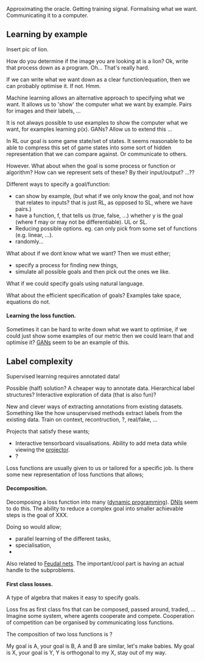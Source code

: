 Approximating the oracle.
Getting training signal.
Formalising what we want.
Communicating it to a computer.

## Learning by example

Insert pic of lion.

How do you determine if the image you are looking at is a lion?
Ok, write that process down as a program. Oh... That's really hard.

If we can write what we want down as a clear function/equation, then we can probably optimise it. If not. Hmm.

Machine learning allows an alternative approach to specifying what we want. It allows us to 'show' the computer what we want by example. Pairs for images and their labels, ...

It is not always possible to use examples to show the computer what we want, for examples learning p(x). GANs? Allow us to extend this ...
<!-- What about generators of goals? (that RL stuff?) -->

In RL our goal is some game state/set of states. It seems reasonable to be able to compress this set of game states into some sort of hidden representation that we can compare against. Or communicate to others.
<!-- But if you set the goal as a game state, then how does improvement make sense? Once the state has been achieved there is nothing left to do...? -->

However. What about when the goal is some process or function or algorithm? How can we represent sets of these? By their input/output? ...??


<!-- This is closely related to learning loss functions! -->

Different ways to specify a goal/function:

<!-- What do we mean by specify?
- Choose,
- narrow down,
-

so it is a way to reduce search space.
what about falsification?
-->

* can show by example, (but what if we only know the goal, and not how that relates to inputs? that is just RL, as opposed to SL, where we have pairs.)
* have a function, f, that tells us (true, false, ...) whether y is the goal (where f may or may not be differentiable). UL or SL.
* Reducing possible options. eg. can only pick from some set of functions (e.g. linear, ...).
* randomly...

What about if we dont know what we want? Then we must either;

* specify a process for finding new things,
* simulate all possible goals and then pick out the ones we like.


What if we could specify goals using natural language.

What about the efficient specification of goals? Examples take space, equations do not.

#### Learning the loss function.

Sometimes it can be hard to write down what we want to optimise, if we could just show some examples of our metric then we could learn that and optimise it? [GANs](https://arxiv.org/abs/1406.2661) seem to be an example of this.


## Label complexity

Supervised learning requires annotated data!

Possible (half) solution?
A cheaper way to annotate data. Hierarchical label structures? Interactive exploration of data (that is also fun)?

New and clever ways of extracting annotations from existing datasets. Something like the how unsupervised methods extract labels from the existing data. Train on context, recontruction, ?, real/fake, ...

Projects that satisfy these wants;
* Interactive tensorboard visualisations. Ability to add meta data while viewing the [projector](http://projector.tensorflow.org/).
* ?


Loss functions are usually given to us or tailored for a specific job. Is there some new representation of loss functions that allows;


#### Decomposition.

Decomposing a loss function into many ([dynamic programming](https://en.wikipedia.org/wiki/Dynamic_programming)). [DNIs](https://arxiv.org/abs/1608.05343) seem to do this.
The ability to reduce a complex goal into smaller achievable steps is the goal of XXX.

Doing so would allow;
* parallel learning of the different tasks,
* specialisation,
*

Also related to [Feudal nets](https://arxiv.org/pdf/1703.01161.pdf).
The important/cool part is having an actual handle to the subproblems.

#### First class losses.

A type of algebra that makes it easy to specify goals.

Loss fns as first class fns that can be composed, passed around, traded, ...
Imagine some system, where agents cooperate and compete. Cooperation of competition can be organised by communicating loss functions.

The composition of two loss functions is ?

My goal is A, your goal is B, A and B are similar, let's make babies.
My goal is X, your goal is Y, Y is orthogonal to my X, stay out of my way.
